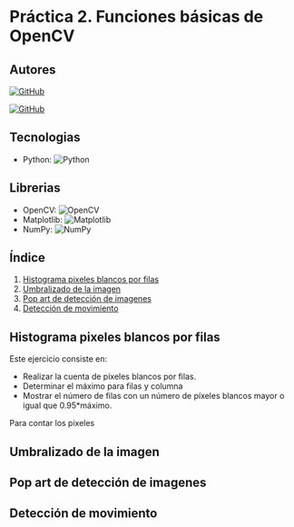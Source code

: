 # Práctica 2. Funciones básicas de OpenCV

## Autores
[![GitHub](https://img.shields.io/badge/GitHub-Elena%20Morales%20Gil-brightgreen?style=flat-square&logo=github)](https://github.com/ElenaMoralesGil)

[![GitHub](https://img.shields.io/badge/GitHub-Giovanni%20León%20Corujo-yellow?style=flat-square&logo=github)](https://github.com/DevGiovanniLC)

## Tecnologias
  -  Python: ![Python](https://img.shields.io/badge/Python-3.x-blue?style=flat-square&logo=python)

## Librerias 
  - OpenCV: ![OpenCV](https://img.shields.io/badge/OpenCV-Latest-brightgreen?style=flat-square&logo=opencv)
  - Matplotlib: ![Matplotlib](https://img.shields.io/badge/Matplotlib-Latest-yellow?style=flat-square&logo=matplotlib)
  - NumPy: ![NumPy](https://img.shields.io/badge/NumPy-Latest-blueviolet?style=flat-square&logo=numpy)


## Índice
1. [Histograma pixeles blancos por filas](#histfilas)
2. [Umbralizado de la imagen](#umbralizado)
3. [Pop art de detección de imagenes](#popart)
5. [Detección de movimiento](#movimiento)


## Histograma pixeles blancos por filas <a name="histfilas"></a>

Este ejercicio consiste en:
-   Realizar la cuenta de píxeles blancos por filas. 
-   Determinar el máximo para filas y columna
-   Mostrar el número de filas con un número de píxeles blancos mayor o igual que 0.95\*máximo.

Para contar los pixeles 
## Umbralizado de la imagen <a name="umbralizado"></a>
## Pop art de detección de imagenes <a name="popart"></a>
## Detección de movimiento <a name="movimiento"></a>

